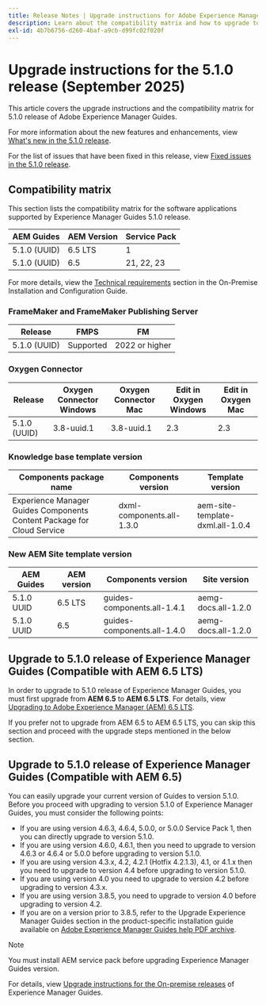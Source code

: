 ```yaml
---
title: Release Notes | Upgrade instructions for Adobe Experience Manager Guides 5.1.0 release
description: Learn about the compatibility matrix and how to upgrade to the 5.1.0 release of Adobe Experience Manager Guides.
exl-id: 4b7b6756-d260-4baf-a9cb-d99fc02f020f
---
```

# Upgrade instructions for the 5.1.0 release (September 2025)

This article covers the upgrade instructions and the  compatibility matrix for 5.1.0 release of Adobe Experience Manager Guides.

For more information about the new features and enhancements, view [What's new in the 5.1.0 release](../release-info/whats-new-5-1-0.md).

For the list of issues that have been fixed in this release, view [Fixed issues in the 5.1.0 release](../release-info/fixed-issues-5-1-0.md).

## Compatibility matrix

This section lists the compatibility matrix for the software applications supported by Experience Manager Guides 5.1.0 release. 

|AEM Guides| AEM Version| Service Pack |
| --- | --- | --- |
|5.1.0 (UUID) | 6.5 LTS | 1  |
|5.1.0 (UUID) | 6.5  | 21, 22, 23 |

For more details, view the [Technical requirements](../install-guide/download-install-technical-requirements.md) section in the On-Premise Installation and Configuration Guide.

### FrameMaker and FrameMaker Publishing Server

|Release| FMPS| FM |
| --- | --- | --- |
|5.1.0 (UUID) | Supported | 2022 or higher  |

### Oxygen Connector

| Release | Oxygen Connector Windows | Oxygen Connector Mac | Edit in Oxygen Windows | Edit in Oxygen Mac |  
| --- | --- | --- |--- |--- |
| 5.1.0 (UUID) | 3.8-uuid.1|3.8-uuid.1 |2.3 | 2.3  |

### Knowledge base template version

|Components package name| Components version | Template version|
|---|---|---|
|Experience Manager Guides Components Content Package for Cloud Service|dxml-components.all-1.3.0| aem-site-template-dxml.all-1.0.4|

### New AEM Site template version


|AEM Guides | AEM version | Components version | Site version| 
|---|---|---| ---|
|5.1.0 UUID |6.5 LTS | guides-components.all-1.4.1|aemg-docs.all-1.2.0|
|5.1.0 UUID |6.5 | guides-components.all-1.4.0|aemg-docs.all-1.2.0|

## Upgrade to 5.1.0 release of Experience Manager Guides (Compatible with AEM 6.5 LTS)

In order to upgrade to 5.1.0 release of Experience Manager Guides, you must first upgrade from **AEM 6.5** to **AEM 6.5 LTS**. For details, view [Upgrading to Adobe Experience Manager (AEM) 6.5 LTS](https://experienceleague.adobe.com/en/docs/experience-manager-65-lts/content/implementing/deploying/upgrading/upgrade). 

If you prefer not to upgrade from AEM 6.5 to AEM 6.5 LTS, you can skip this section and proceed with the upgrade steps mentioned in the below section.

## Upgrade to 5.1.0 release of Experience Manager Guides (Compatible with AEM 6.5)

You can easily upgrade your current version of Guides to version 5.1.0. Before you proceed with upgrading to version 5.1.0 of Experience Manager Guides, you must consider the following points:

- If you are using version 4.6.3, 4.6.4, 5.0.0, or 5.0.0 Service Pack 1, then you can directly upgrade to version 5.1.0. 
- If you are using version 4.6.0, 4.6.1, then you need to upgrade to version 4.6.3 or 4.6.4 or 5.0.0 before upgrading to version 5.1.0. 
- If you are using version 4.3.x, 4.2, 4.2.1 (Hotfix 4.2.1.3), 4.1, or 4.1.x then you need to upgrade to version 4.4 before upgrading to version 5.1.0.
- If you are using version 4.0 you need to upgrade to version 4.2 before upgrading to version 4.3.x.
- If you are using version 3.8.5, you need to upgrade to version 4.0 before upgrading to version 4.2.
- If you are on a version prior to 3.8.5, refer to the Upgrade Experience Manager Guides section in the product-specific installation guide available on [Adobe Experience Manager Guides help PDF archive](https://helpx.adobe.com/xml-documentation-for-experience-manager/archive.html).

>[!NOTE]
>
>You must install AEM service pack before upgrading Experience Manager Guides version.

For details, view [Upgrade instructions for the On-premise releases](../install-guide/upgrade-xml-documentation.md) of Experience Manager Guides.


